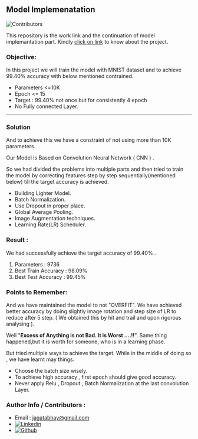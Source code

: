 
## Model Implemenatation
![Contributors](https://img.shields.io/github/contributors/jagatabhay/TSAI?style=plastic)&nbsp;&nbsp;

This repository is the work link and the continuation of model implemantation part. Kindly [click on link](https://github.com/jagatabhay/TSAI) to know about the project.

### Objective:
In this project we will train the model with MNIST dataset and to achieve 99.40% accuracy with below mentioned contrained.
- Parameters <=10K
- Epoch <= 15
- Target : 99.40% not once but for consistently 4 epoch
- No Fully connected Layer.

---

### Solution

And to achieve this we have a constraint of not using more than 10K parameters.

Our Model is Based on Convolution Neural Network ( CNN ) .

So we had divided the problems into multiple parts and then tried to train the model by correcting features step by step sequentially(mentioned below) till the target accuracy is achieved.
 - Building Lighter Model.
 - Batch Normalization.
 - Use Dropout in proper place.
 - Global Average Pooling.
 - Image Augmentation techniques.
 - Learning Rate(LR) Scheduler.



### Result :
We had successfully achieve the target accuracy of 99.40% .
  1. Parameters            : 9736
  2. Best Train Accuracy   : 98.09%
  3. Best Test Accuracy    : 99.45%


### Points to Remember:

And we have maintained  the model to not "OVERFIT".
We have achieved better accuracy by doing slightly image rotation and step size of LR to reduce after 5 step.
( We obtained this by hit and trail and upon rigorous analysing ).


Well "__Excess of Anything is not Bad. It is Worst ....!!__". Same thing happened,but it is worth for someone, who is in a learning phase.

But tried multiple ways to achieve the target.
While in the middle of doing so , we have learnt may things.
- Choose the batch size wisely.
- To achieve high accuracy , first epoch should give good accuracy.
- Never apply Relu , Dropout , Batch Normalization at the last convolution Layer.




### Author Info / Contributors :
- Email : [jagatabhay@gmail.com](jagatabhay@gmail.com)
- [![Linkedin](https://github.com/jagatabhay/TSAI/blob/master/logo.png)](https://www.linkedin.com/in/jagatnandan-prasad-240042129/)
- [![Github](https://github.com/jagatabhay/TSAI/blob/master/S13/githublogo.png)](https://github.com/jagatabhay)

